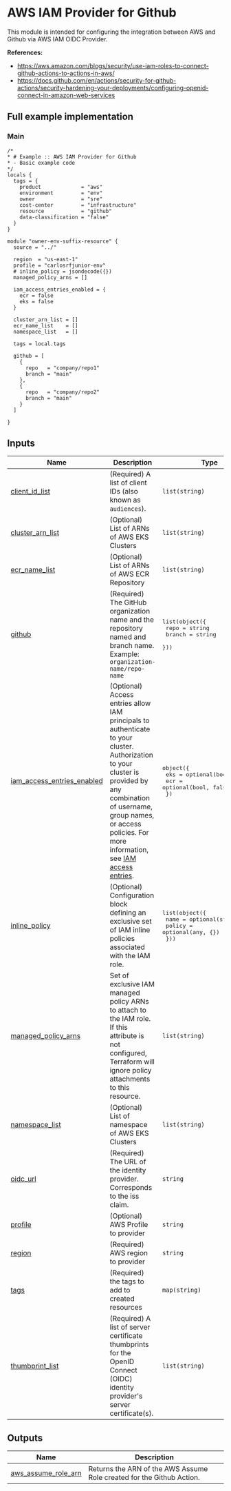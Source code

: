 # AWS IAM Provider for Github
This module is intended for configuring the integration between AWS and Github via AWS IAM OIDC Provider.

**References:**
- https://aws.amazon.com/blogs/security/use-iam-roles-to-connect-github-actions-to-actions-in-aws/
- https://docs.github.com/en/actions/security-for-github-actions/security-hardening-your-deployments/configuring-openid-connect-in-amazon-web-services

## Full example implementation
### Main
```hcl
/*
* # Example :: AWS IAM Provider for Github
* - Basic example code
*/
locals {
  tags = {
    product             = "aws"
    environment         = "env"
    owner               = "sre"
    cost-center         = "infrastructure"
    resource            = "github"
    data-classification = "false"
  }
}

module "owner-env-suffix-resource" {
  source = "../"

  region  = "us-east-1"
  profile = "carlosrfjunior-env"
  # inline_policy = jsondecode({})
  managed_policy_arns = []

  iam_access_entries_enabled = {
    ecr = false
    eks = false
  }

  cluster_arn_list = []
  ecr_name_list    = []
  namespace_list   = []

  tags = local.tags

  github = [
    {
      repo   = "company/repo1"
      branch = "main"
    },
    {
      repo   = "company/repo2"
      branch = "main"
    }
  ]

}
```

## Inputs

| Name | Description | Type | Default | Required |
|------|-------------|------|---------|:--------:|
| <a name="input_client_id_list"></a> [client\_id\_list](#input\_client\_id\_list) | (Required) A list of client IDs (also known as `audiences`). | `list(string)` | <pre>[<br/>  "sts.amazonaws.com"<br/>]</pre> | no |
| <a name="input_cluster_arn_list"></a> [cluster\_arn\_list](#input\_cluster\_arn\_list) | (Optional) List of ARNs of AWS EKS Clusters | `list(string)` | `[]` | no |
| <a name="input_ecr_name_list"></a> [ecr\_name\_list](#input\_ecr\_name\_list) | (Optional) List of ARNs of AWS ECR Repository | `list(string)` | `[]` | no |
| <a name="input_github"></a> [github](#input\_github) | (Required) The GitHub organization name and the repository named and branch name. <br/>Example: `organization-name/repo-name` | <pre>list(object({<br/>    repo   = string<br/>    branch = string<br/>  }))</pre> | n/a | yes |
| <a name="input_iam_access_entries_enabled"></a> [iam\_access\_entries\_enabled](#input\_iam\_access\_entries\_enabled) | (Optional) Access entries allow IAM principals to authenticate to your cluster. Authorization to your cluster is provided by any combination of username, group names, or access policies. For more information, see [IAM access entries](https://docs.aws.amazon.com/eks/latest/userguide/access-entries.html). | <pre>object({<br/>    eks = optional(bool, false)<br/>    ecr = optional(bool, false)<br/>  })</pre> | <pre>{<br/>  "ecr": false,<br/>  "eks": false<br/>}</pre> | no |
| <a name="input_inline_policy"></a> [inline\_policy](#input\_inline\_policy) | (Optional) Configuration block defining an exclusive set of IAM inline policies associated with the IAM role. | <pre>list(object({<br/>    name   = optional(string, "")<br/>    policy = optional(any, {})<br/>  }))</pre> | `[]` | no |
| <a name="input_managed_policy_arns"></a> [managed\_policy\_arns](#input\_managed\_policy\_arns) | Set of exclusive IAM managed policy ARNs to attach to the IAM role. If this attribute is not configured, Terraform will ignore policy attachments to this resource. | `list(string)` | `[]` | no |
| <a name="input_namespace_list"></a> [namespace\_list](#input\_namespace\_list) | (Optional) List of namespace of AWS EKS Clusters | `list(string)` | `[]` | no |
| <a name="input_oidc_url"></a> [oidc\_url](#input\_oidc\_url) | (Required) The URL of the identity provider. Corresponds to the iss claim. | `string` | `"https://token.actions.githubusercontent.com"` | no |
| <a name="input_profile"></a> [profile](#input\_profile) | (Optional) AWS Profile to provider | `string` | `"default"` | no |
| <a name="input_region"></a> [region](#input\_region) | (Required) AWS region to provider | `string` | n/a | yes |
| <a name="input_tags"></a> [tags](#input\_tags) | (Required) the tags to add to created resources | `map(string)` | `{}` | no |
| <a name="input_thumbprint_list"></a> [thumbprint\_list](#input\_thumbprint\_list) | (Required) A list of server certificate thumbprints for the OpenID Connect (OIDC) identity provider's server certificate(s). | `list(string)` | <pre>[<br/>  "6938fd4d98bab03faadb97b34396831e3780aea1"<br/>]</pre> | no |

## Outputs

| Name | Description |
|------|-------------|
| <a name="output_aws_assume_role_arn"></a> [aws\_assume\_role\_arn](#output\_aws\_assume\_role\_arn) | Returns the ARN of the AWS Assume Role created for the Github Action. |
